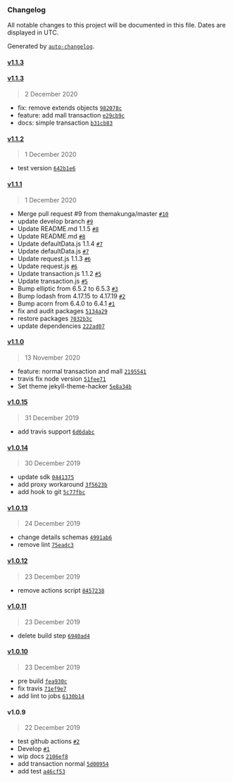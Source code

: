 ### Changelog

All notable changes to this project will be documented in this file. Dates are displayed in UTC.

Generated by [`auto-changelog`](https://github.com/CookPete/auto-changelog).

#### [v1.1.3](https://github.com/themakunga/transbank-sdk-node/compare/v1.1.3...v1.1.3)

#### [v1.1.3](https://github.com/themakunga/transbank-sdk-node/compare/v1.1.2...v1.1.3)

> 2 December 2020

- fix: remove extends objects [`982078c`](https://github.com/themakunga/transbank-sdk-node/commit/982078caff7932bfb0e960cdf53632cf393e9208)
- feature: add mall transaction [`e29cb9c`](https://github.com/themakunga/transbank-sdk-node/commit/e29cb9c3f273e7a3552d7e50c0179bf8464055a9)
- docs: simple transaction [`b31cb83`](https://github.com/themakunga/transbank-sdk-node/commit/b31cb83e0cb8be9bab0f0cbb9734e75d04764968)

#### [v1.1.2](https://github.com/themakunga/transbank-sdk-node/compare/v1.1.1...v1.1.2)

> 1 December 2020

- test version [`642b1e6`](https://github.com/themakunga/transbank-sdk-node/commit/642b1e6b06a34f35956c9554370d7033260cca0c)

#### [v1.1.1](https://github.com/themakunga/transbank-sdk-node/compare/v1.1.0...v1.1.1)

> 1 December 2020

- Merge pull request #9 from themakunga/master [`#10`](https://github.com/themakunga/transbank-sdk-node/pull/10)
- update develop branch [`#9`](https://github.com/themakunga/transbank-sdk-node/pull/9)
- Update README.md 1.1.5 [`#8`](https://github.com/themakunga/transbank-sdk-node/pull/8)
- Update README.md [`#8`](https://github.com/themakunga/transbank-sdk-node/pull/8)
- Update defaultData.js 1.1.4 [`#7`](https://github.com/themakunga/transbank-sdk-node/pull/7)
- Update defaultData.js [`#7`](https://github.com/themakunga/transbank-sdk-node/pull/7)
- Update request.js 1.1.3 [`#6`](https://github.com/themakunga/transbank-sdk-node/pull/6)
- Update request.js [`#6`](https://github.com/themakunga/transbank-sdk-node/pull/6)
- Update transaction.js 1.1.2 [`#5`](https://github.com/themakunga/transbank-sdk-node/pull/5)
- Update transaction.js [`#5`](https://github.com/themakunga/transbank-sdk-node/pull/5)
- Bump elliptic from 6.5.2 to 6.5.3 [`#3`](https://github.com/themakunga/transbank-sdk-node/pull/3)
- Bump lodash from 4.17.15 to 4.17.19 [`#2`](https://github.com/themakunga/transbank-sdk-node/pull/2)
- Bump acorn from 6.4.0 to 6.4.1 [`#1`](https://github.com/themakunga/transbank-sdk-node/pull/1)
- fix and audit packages [`5134a29`](https://github.com/themakunga/transbank-sdk-node/commit/5134a296fe59e8907fe93b851c95e694a88c11cc)
- restore packages [`7032b3c`](https://github.com/themakunga/transbank-sdk-node/commit/7032b3c725350516a7d86d88d37028c06efdb0cd)
- update dependencies [`222ad07`](https://github.com/themakunga/transbank-sdk-node/commit/222ad07a683c79ce03425d550abbe463fc01e716)

#### [v1.1.0](https://github.com/themakunga/transbank-sdk-node/compare/v1.0.15...v1.1.0)

> 13 November 2020

- feature: normal transaction and mall [`2195541`](https://github.com/themakunga/transbank-sdk-node/commit/2195541841efeea7e224bf22c6cd513ef2cce172)
- travis fix node version [`51fee71`](https://github.com/themakunga/transbank-sdk-node/commit/51fee71c99f4733232edcd57e808384fe703832e)
- Set theme jekyll-theme-hacker [`5e8a34b`](https://github.com/themakunga/transbank-sdk-node/commit/5e8a34b1f138d1333c0469d4159ae81af20c45a2)

#### [v1.0.15](https://github.com/themakunga/transbank-sdk-node/compare/v1.0.14...v1.0.15)

> 31 December 2019

- add travis support [`6d6dabc`](https://github.com/themakunga/transbank-sdk-node/commit/6d6dabc8a546d7ce5fd28ab2572d86698fe59414)

#### [v1.0.14](https://github.com/themakunga/transbank-sdk-node/compare/v1.0.13...v1.0.14)

> 30 December 2019

- update sdk [`0441375`](https://github.com/themakunga/transbank-sdk-node/commit/044137539c58084bfdc387a7114563c073a43478)
- add proxy workaround [`3f5623b`](https://github.com/themakunga/transbank-sdk-node/commit/3f5623be72d47634c87fcc97f381a1cc27a97e13)
- add hook to git [`5c77fbc`](https://github.com/themakunga/transbank-sdk-node/commit/5c77fbc9d3a436bad41228b50a7b43a36da3fe97)

#### [v1.0.13](https://github.com/themakunga/transbank-sdk-node/compare/v1.0.12...v1.0.13)

> 24 December 2019

- change details schemas [`4991ab6`](https://github.com/themakunga/transbank-sdk-node/commit/4991ab66bbd3e8085c748ebaaf6adb41dc3968f5)
- remove lint [`75eadc3`](https://github.com/themakunga/transbank-sdk-node/commit/75eadc33c02984dbffaafdb82bb1226125ad8945)

#### [v1.0.12](https://github.com/themakunga/transbank-sdk-node/compare/v1.0.11...v1.0.12)

> 23 December 2019

- remove actions script [`8457238`](https://github.com/themakunga/transbank-sdk-node/commit/84572389a6b12f04f08f841469d6186adfadbaae)

#### [v1.0.11](https://github.com/themakunga/transbank-sdk-node/compare/v1.0.10...v1.0.11)

> 23 December 2019

- delete build step [`6940ad4`](https://github.com/themakunga/transbank-sdk-node/commit/6940ad4a3c0816a2af198368a8d5452db6dcd982)

#### [v1.0.10](https://github.com/themakunga/transbank-sdk-node/compare/v1.0.9...v1.0.10)

> 23 December 2019

- pre build [`fea930c`](https://github.com/themakunga/transbank-sdk-node/commit/fea930c10cb0eafff1854d4863d92cfdab47744c)
- fix travis [`71ef9e7`](https://github.com/themakunga/transbank-sdk-node/commit/71ef9e71f58591ca8a7fd039316711d7f9d55396)
- add lint to jobs [`6130b14`](https://github.com/themakunga/transbank-sdk-node/commit/6130b14aece71dd7ae4713550b069daec92e70e1)

#### v1.0.9

> 22 December 2019

- test github actions [`#2`](https://github.com/themakunga/transbank-sdk-node/pull/2)
- Develop [`#1`](https://github.com/themakunga/transbank-sdk-node/pull/1)
- wip docs [`2106ef8`](https://github.com/themakunga/transbank-sdk-node/commit/2106ef8ac5ca4edca543c835acd5aa2a803e171a)
- add transaction normal [`5d00954`](https://github.com/themakunga/transbank-sdk-node/commit/5d0095482dab7dea33af1a79cfe7b5ec751d2573)
- add test [`a46cf53`](https://github.com/themakunga/transbank-sdk-node/commit/a46cf53581f1ad7a771030b1e529aa998d38c27d)
